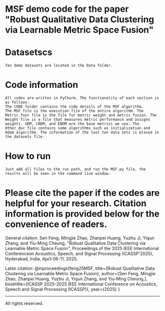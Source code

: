 # MSF demo code for the paper "Robust Qualitative Data Clustering via Learnable Metric Space Fusion"
# Datasetscs
	Ten demo datasets are located in the Data folder.
# Code information
	All codes are written in PyCharm. The functionality of each section is as follows:
	The CODE folder contains the code details of the MSF algorithm.
	The MSF file is the execution file of the entire algorithm. The Metric_func file is the file for metric weight and metric fusion. The Weight file is a file that measures metric performance and assigns weights. UDM, CBDM, and EBDM are the base metrics we use. The Other_duc file contains some algorithms such as initialization and Adam algorithm. The information of the last ten data sets is placed in the datasets file.
# How to run
	Just add all files to the run path, and run the MSF.py file, the results will be seen in the command line window.
# Please cite the paper if the codes are helpful for your research. Citation information is provided below for the convenience of readers.

General citation: 
Sen Feng, Mingjie Zhao, Zhanpei Huang, Yuzhu Ji, Yiqun Zhang, and Yiu-Ming Cheung, "Robust Qualitative Data Clustering via Learnable Metric Space Fusion", Proceedings of the 2025 IEEE International Conferenceon Acoustics, Speech, and Signal Processing (ICASSP'2025), Hyderabad, India, April 06-11, 2025.

Latex citation:
@inproceedings{feng25MSF,
  title={Robust Qualitative Data Clustering via Learnable Metric Space Fusion},
  author={Sen Feng, Mingjie Zhao, Zhanpei Huang, Yuzhu Ji, Yiqun Zhang, and Yiu-Ming Cheung,},
  booktitle={ICASSP 2025-2025 IEEE International Conference on Acoustics, Speech and Signal Processing (ICASSP)},
  year={2025}
}
____________________
All rights reserved.
